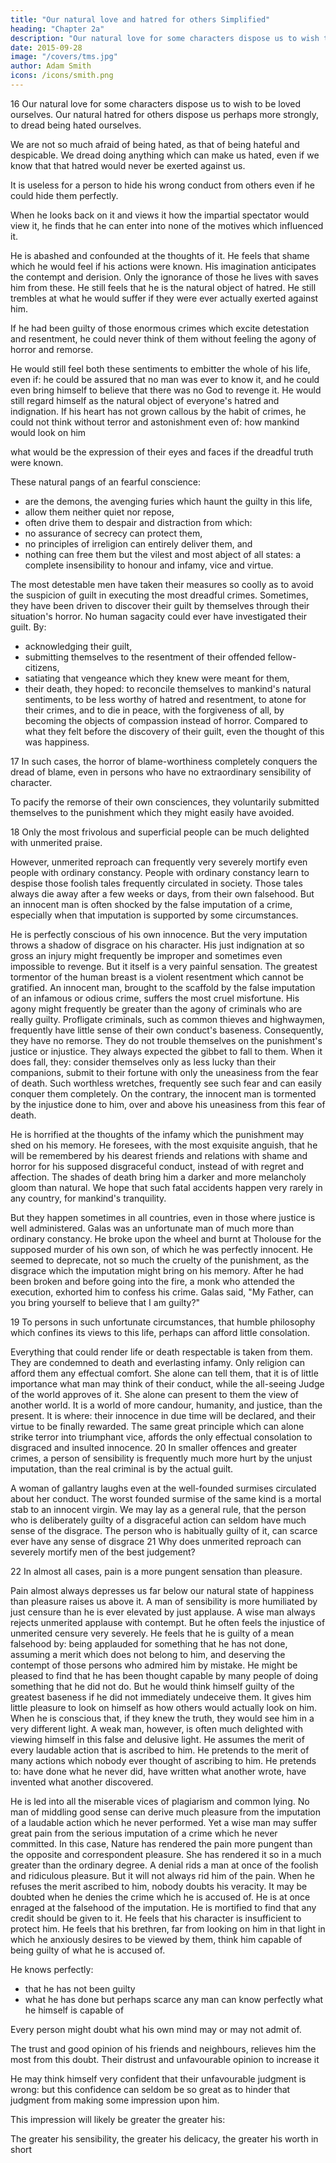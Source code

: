 ```yaml
---
title: "Our natural love and hatred for others Simplified"
heading: "Chapter 2a"
description: "Our natural love for some characters dispose us to wish to be loved ourselves. Our natural hatred for others dispose us perhaps more strongly, to dread being hated ourselves"
date: 2015-09-28
image: "/covers/tms.jpg"
author: Adam Smith
icons: /icons/smith.png
---
```



16 Our natural love for some characters dispose us to wish to be loved ourselves. Our natural hatred for others dispose us perhaps more strongly, to dread being hated ourselves. 

We are not so much afraid of being hated, as that of being hateful and despicable.
We dread doing anything which can make us hated, even if we know that that hatred would never be exerted against us.

It is useless for a person to hide his wrong conduct from others even if he could hide them perfectly.

When he looks back on it and views it how the impartial spectator would view it, he finds that he can enter into none of the motives which influenced it.

He is abashed and confounded at the thoughts of it.
He feels that shame which he would feel if his actions were known.
His imagination anticipates the contempt and derision.
Only the ignorance of those he lives with saves him from these.
He still feels that he is the natural object of hatred.
He still trembles at what he would suffer if they were ever actually exerted against him.

If he had been guilty of those enormous crimes which excite detestation and resentment, he could never think of them without feeling the agony of horror and remorse.

He would still feel both these sentiments to embitter the whole of his life, even if: 
he could be assured that no man was ever to know it, and
he could even bring himself to believe that there was no God to revenge it.
He would still regard himself as the natural object of everyone's hatred and indignation.
If his heart has not grown callous by the habit of crimes, he could not think without terror and astonishment even of: 
how mankind would look on him

what would be the expression of their eyes and faces if the dreadful truth were known.

These natural pangs of an fearful conscience: 
- are the demons, the avenging furies which haunt the guilty in this life,
- allow them neither quiet nor repose,
- often drive them to despair and distraction from which: 
- no assurance of secrecy can protect them,
- no principles of irreligion can entirely deliver them, and
- nothing can free them but the vilest and most abject of all states:  a complete insensibility to honour and infamy, vice and virtue.

The most detestable men have taken their measures so coolly as to avoid the suspicion of guilt in executing the most dreadful crimes. Sometimes, they have been driven to discover their guilt by themselves through their situation's horror. No human sagacity could ever have investigated their guilt. By: 
- acknowledging their guilt,
- submitting themselves to the resentment of their offended fellow-citizens,
- satiating that vengeance which they knew were meant for them,
- their death, they hoped: 
to reconcile themselves to mankind's natural sentiments,
to be less worthy of hatred and resentment,
to atone for their crimes, and
to die in peace, with the forgiveness of all, by becoming the objects of compassion instead of horror.
Compared to what they felt before the discovery of their guilt, even the thought of this was happiness.


17 In such cases, the horror of blame-worthiness completely conquers the dread of blame, even in persons who have no extraordinary sensibility of character.

To pacify the remorse of their own consciences, they voluntarily submitted themselves to the punishment which they might easily have avoided.
 
18 Only the most frivolous and superficial people can be much delighted with unmerited praise.

However, unmerited reproach can frequently very severely mortify even people with ordinary constancy.
People with ordinary constancy learn to despise those foolish tales frequently circulated in society.
Those tales always die away after a few weeks or days, from their own falsehood.
But an innocent man is often shocked by the false imputation of a crime, especially when that imputation is supported by some circumstances.

He is perfectly conscious of his own innocence.
But the very imputation throws a shadow of disgrace on his character.
His just indignation at so gross an injury might frequently be improper and sometimes even impossible to revenge.
But it itself is a very painful sensation.
The greatest tormentor of the human breast is a violent resentment which cannot be gratified.
An innocent man, brought to the scaffold by the false imputation of an infamous or odious crime, suffers the most cruel misfortune.
His agony might frequently be greater than the agony of criminals who are really guilty.
Profligate criminals, such as common thieves and highwaymen, frequently have little sense of their own conduct's baseness.
Consequently, they have no remorse.
They do not trouble themselves on the punishment's justice or injustice.
They always expected the gibbet to fall to them.
When it does fall, they: 
consider themselves only as less lucky than their companions,
submit to their fortune with only the uneasiness from the fear of death.
Such worthless wretches, frequently see such fear and can easily conquer them completely.
On the contrary, the innocent man is tormented by the injustice done to him, over and above his uneasiness from this fear of death.

He is horrified at the thoughts of the infamy which the punishment may shed on his memory.
He foresees, with the most exquisite anguish, that he will be remembered by his dearest friends and relations with shame and horror for his supposed disgraceful conduct, instead of with regret and affection.
The shades of death bring him a darker and more melancholy gloom than natural.
We hope that such fatal accidents happen very rarely in any country, for mankind's tranquility.

But they happen sometimes in all countries, even in those where justice is well administered.
Galas was an unfortunate man of much more than ordinary constancy.
He broke upon the wheel and burnt at Tholouse for the supposed murder of his own son, of which he was perfectly innocent.
He seemed to deprecate, not so much the cruelty of the punishment, as the disgrace which the imputation might bring on his memory.
After he had been broken and before going into the fire, a monk who attended the execution, exhorted him to confess his crime.
Galas said, "My Father, can you bring yourself to believe that I am guilty?"
 
19 To persons in such unfortunate circumstances, that humble philosophy which confines its views to this life, perhaps can afford little consolation.

Everything that could render life or death respectable is taken from them.
They are condemned to death and everlasting infamy.
Only religion can afford them any effectual comfort.
She alone can tell them, that it is of little importance what man may think of their conduct, while the all-seeing Judge of the world approves of it.
She alone can present to them the view of another world.
It is a world of more candour, humanity, and justice, than the present.
It is where: 
their innocence in due time will be declared, and
their virtue to be finally rewarded.
The same great principle which can alone strike terror into triumphant vice, affords the only effectual consolation to disgraced and insulted innocence.
20 In smaller offences and greater crimes, a person of sensibility is frequently much more hurt by the unjust imputation, than the real criminal is by the actual guilt.

A woman of gallantry laughs even at the well-founded surmises circulated about her conduct.
The worst founded surmise of the same kind is a mortal stab to an innocent virgin.
We may lay as a general rule, that the person who is deliberately guilty of a disgraceful action can seldom have much sense of the disgrace.
The person who is habitually guilty of it, can scarce ever have any sense of disgrace
21 Why does unmerited reproach can severely mortify men of the best judgement?

22 In almost all cases, pain is a more pungent sensation than pleasure.

Pain almost always depresses us far below our natural state of happiness than pleasure raises us above it.
A man of sensibility is more humiliated by just censure than he is ever elevated by just applause.
A wise man always rejects unmerited applause with contempt.
But he often feels the injustice of unmerited censure very severely.
He feels that he is guilty of a mean falsehood by: 
being applauded for something that he has not done,
assuming a merit which does not belong to him, and
deserving the contempt of those persons who admired him by mistake.
He might be pleased to find that he has been thought capable by many people of doing something that he did not do.
But he would think himself guilty of the greatest baseness if he did not immediately undeceive them.
It gives him little pleasure to look on himself as how others would actually look on him.
When he is conscious that, if they knew the truth, they would see him in a very different light.
A weak man, however, is often much delighted with viewing himself in this false and delusive light.
He assumes the merit of every laudable action that is ascribed to him.
He pretends to the merit of many actions which nobody ever thought of ascribing to him.
He pretends to: 
have done what he never did,
have written what another wrote,
have invented what another discovered.

He is led into all the miserable vices of plagiarism and common lying.
No man of middling good sense can derive much pleasure from the imputation of a laudable action which he never performed.
Yet a wise man may suffer great pain from the serious imputation of a crime which he never committed.
In this case, Nature has rendered the pain more pungent than the opposite and correspondent pleasure.
She has rendered it so in a much greater than the ordinary degree.
A denial rids a man at once of the foolish and ridiculous pleasure.
But it will not always rid him of the pain.
When he refuses the merit ascribed to him, nobody doubts his veracity.
It may be doubted when he denies the crime which he is accused of.
He is at once enraged at the falsehood of the imputation.
He is mortified to find that any credit should be given to it.
He feels that his character is insufficient to protect him.
He feels that his brethren, far from looking on him in that light in which he anxiously desires to be viewed by them, think him capable of being guilty of what he is accused of.

He knows perfectly: 
- that he has not been guilty
- what he has done but perhaps scarce any man can know perfectly what he himself is capable of

Every person might doubt what his own mind may or may not admit of.

The trust and good opinion of his friends and neighbours, relieves him the most from this doubt.
Their distrust and unfavourable opinion to increase it

He may think himself very confident that their unfavourable judgment is wrong:  but this confidence can seldom be so great as to hinder that judgment from making some impression upon him.

This impression will likely be greater the greater his: 

The greater his sensibility, the greater his delicacy, the greater his worth in short